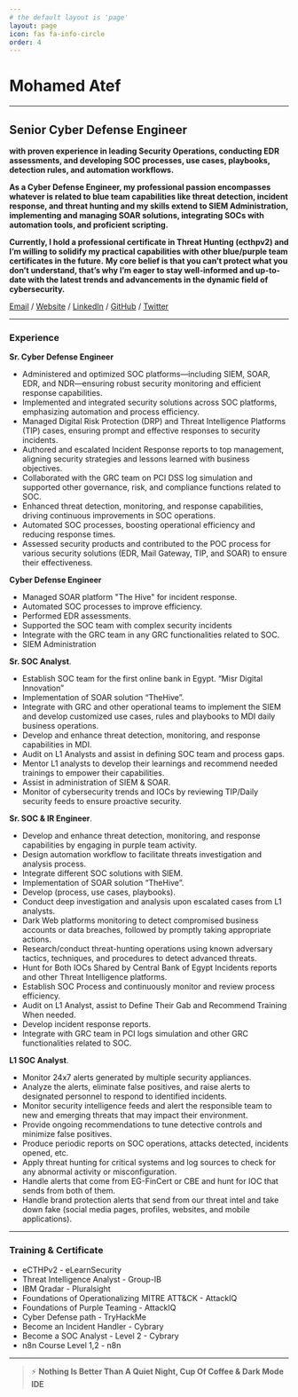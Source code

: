 ```yaml
---
# the default layout is 'page'
layout: page
icon: fas fa-info-circle
order: 4
---
```


# Mohamed Atef

---

## Senior Cyber Defense Engineer 

**with proven experience in leading Security Operations, conducting EDR assessments, and developing SOC processes, use cases, playbooks, detection rules, and automation workflows.**

**As a Cyber Defense Engineer, my professional passion encompasses whatever is related to blue team capabilities like threat detection, incident response, and threat hunting and my skills extend to SIEM Administration, implementing and managing SOAR solutions, integrating SOCs with automation tools, and proficient scripting.**

**Currently, I hold a professional certificate in Threat Hunting (ecthpv2) and I’m willing to solidify my practical capabilities with other blue/purple team certificates in the future.**
**My core belief is that you can’t protect what you don’t understand, that’s why I’m eager to stay well-informed and up-to-date with the latest trends and advancements in the dynamic field of cybersecurity.**

[Email](mailto:mohamedatef2970@gmail.com) / [Website](https://0xatef.github.io/about/) / [LinkedIn](https://www.linkedin.com/in/0xAtef/) / [GitHub](https://github.com/0xAtef/) / [Twitter](https://twitter.com/0xAtef/)

---

### Experience

**Sr. Cyber Defense Engineer**

-	Administered and optimized SOC platforms—including SIEM, SOAR, EDR, and NDR—ensuring robust security monitoring and efficient response capabilities.
-	Implemented and integrated security solutions across SOC platforms, emphasizing automation and process efficiency.
-	Managed Digital Risk Protection (DRP) and Threat Intelligence Platforms (TIP) cases, ensuring prompt and effective responses to security incidents.
-	Authored and escalated Incident Response reports to top management, aligning security strategies and lessons learned with business objectives.
-	Collaborated with the GRC team on PCI DSS log simulation and supported other governance, risk, and compliance functions related to SOC.
-	Enhanced threat detection, monitoring, and response capabilities, driving continuous improvements in SOC operations.
-	Automated SOC processes, boosting operational efficiency and reducing response times.
-	Assessed security products and contributed to the POC process for various security solutions (EDR, Mail Gateway, TIP, and SOAR) to ensure their effectiveness.

**Cyber Defense Engineer**

-	Managed SOAR platform "The Hive" for incident response.
-	Automated SOC processes to improve efficiency.
-	Performed EDR assessments.
-	Supported the SOC team with complex security incidents
-	Integrate with the GRC team in any GRC functionalities related to SOC.
-	SIEM Administration



**Sr. SOC Analyst**.

- Establish SOC team for the first online bank in Egypt. “Misr Digital Innovation”
- Implementation of SOAR solution “TheHive”.
- Integrate with GRC and other operational teams to implement the SIEM and develop customized use cases, rules and playbooks to MDI daily business operations.
- Develop and enhance threat detection, monitoring, and response capabilities in MDI.
- Audit on L1 Analysts and  assist in defining SOC team and process gaps.
- Mentor L1 analysts to develop their learnings and recommend needed trainings to empower their capabilities.
- Assist in administration of SIEM & SOAR.
- Monitor of cybersecurity trends and IOCs by reviewing TIP/Daily security feeds to ensure proactive security.

**Sr. SOC & IR Engineer**.

- Develop and enhance threat detection, monitoring, and response capabilities by engaging in purple team activity.
- Design automation workflow to facilitate threats investigation and analysis process.
- Integrate different SOC solutions with SIEM.
- Implementation of SOAR solution “TheHive”.
- Develop (process, use cases, playbooks).
- Conduct deep investigation and analysis upon escalated cases from L1 analysts.
- Dark Web platforms monitoring to detect compromised business accounts or data breaches, followed by promptly taking appropriate actions.
- Research/conduct threat-hunting operations using known adversary tactics, techniques, and procedures to detect advanced threats.
- Hunt for Both IOCs Shared by Central Bank of Egypt Incidents reports and other Threat Intelligence platforms.
- Establish SOC Process and continuously monitor and review process efficiency.
- Audit on L1 Analyst, assist to Define Their Gab and Recommend Training When needed.
- Develop incident response reports.
- Integrate with GRC team in PCI logs simulation and other GRC functionalities related to SOC.

**L1 SOC Analyst**.

- Monitor 24x7 alerts generated by multiple security appliances.
- Analyze the alerts, eliminate false positives, and raise alerts to designated personnel to respond to identified incidents.
- Monitor security intelligence feeds and alert the responsible team to new and emerging threats that may impact their environment.
- Provide ongoing recommendations to tune detective controls and minimize false positives.
- Produce periodic reports on SOC operations, attacks detected, incidents opened, etc.
- Apply threat hunting for critical systems and log sources to check for any abnormal activity or misconfiguration.
- Handle alerts that come from EG-FinCert or CBE and hunt for IOC that sends from both of them.
- Handle brand protection alerts that send from our threat intel and take down fake (social media pages, profiles, websites, and mobile applications).

---

### Training & Certificate

- eCTHPv2 - eLearnSecurity
- Threat Intelligence Analyst - Group-IB
- IBM Qradar - Pluralsight
- Foundations of Operationalizing MITRE ATT&CK - AttackIQ
- Foundations of Purple Teaming - AttackIQ
- Cyber Defense path - TryHackMe
- Become an Incident Handler - Cybrary
- Become a SOC Analyst - Level 2 - Cybrary
- n8n Course Level 1,2 - n8n

---

> ⚡ **Nothing Is Better Than A Quiet Night, Cup Of Coffee & Dark Mode IDE**
